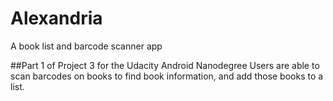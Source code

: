 # Alexandria
A book list and barcode scanner app

##Part 1 of Project 3 for the Udacity Android Nanodegree
Users are able to scan barcodes on books to find book information, and add those books to a list. 
